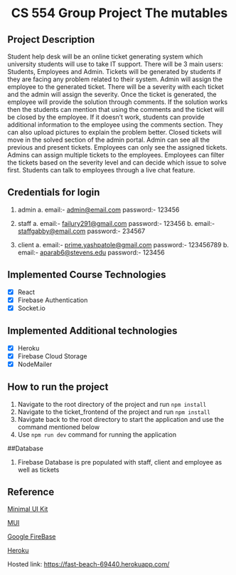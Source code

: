 <h1 align="center">CS 554 Group Project The mutables</h1>

## Project Description

Student help desk will be an online ticket generating system which university
students will use to take IT support. There will be 3 main users: Students, Employees and Admin. Tickets will be generated by students if they are facing any problem related to their system. Admin will assign the employee to the generated ticket. There will be a severity with each ticket and the admin will assign the severity. Once the ticket is generated, the employee will provide the solution through comments. If the solution works then the students can mention that using the comments and the ticket will be closed by the employee. If it doesn’t work, students can provide additional information to the employee using the comments section. They can also upload pictures to explain the problem better. Closed tickets will move in the solved section of the admin portal. Admin can see all the previous and present tickets. Employees can only see the assigned tickets. Admins can assign multiple tickets to the employees. Employees can filter the tickets based on the severity level and can decide which issue to solve first. Students can talk to employees through a live chat feature.

## Credentials for login
1. admin
  a. email:- admin@email.com
     password:- 123456

2. staff
  a. email:- failury291@gmail.com
     password:- 123456
  b. email:- staffgabby@email.com
     password:- 234567

3. client
  a. email:- prime.yashpatole@gmail.com
     password:- 123456789
  b. email:- aparab6@stevens.edu
     password:- 123456

## Implemented Course Technologies

- [x] React
- [x] Firebase Authentication
- [x] Socket.io

## Implemented Additional technologies

- [x] Heroku
- [x] Firebase Cloud Storage
- [x] NodeMailer

## How to run the project


1. Navigate to the root directory of the project and run `npm install`
2. Navigate to the ticket_frontend of the project and run `npm install`
3. Navigate back to the root directory to start the application and use the command mentioned below
4. Use `npm run dev`  command for running the application

##Database
1. Firebase Database is pre populated with staff, client and employee as well as tickets

## Reference

[Minimal UI Kit](https://github.com/minimal-ui-kit/material-kit-react)

[MUI](https://mui.com)

[Google FireBase](https://firebase.google.com)

[Heroku](https://devcenter.heroku.com)

Hosted link: https://fast-beach-69440.herokuapp.com/
